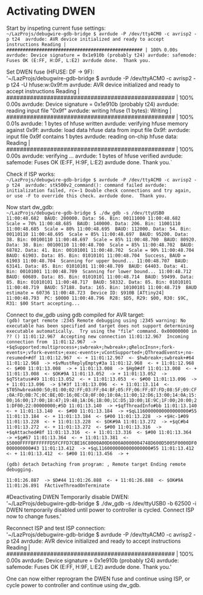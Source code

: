 # Activating DWEN
Start by inspeting current fuse settings:  
`~/LazProjs/debugwire-gdb-bridge $ avrdude -P /dev/ttyACM0 -c avrisp2 -p t24 
avrdude: AVR device initialized and ready to accept instructions
Reading | ################################################## | 100% 0.00s
avrdude: Device signature = 0x1e910b (probably t24)
avrdude: safemode: Fuses OK (E:FF, H:DF, L:E2)
avrdude done.  Thank you.`  

Set DWEN fuse (HFUSE: DF -> 9F):  
'~/LazProjs/debugwire-gdb-bridge $ avrdude -P /dev/ttyACM0 -c avrisp2 -p t24 -U hfuse:w:0x9f:m
avrdude: AVR device initialized and ready to accept instructions
Reading | ################################################## | 100% 0.00s
avrdude: Device signature = 0x1e910b (probably t24)
avrdude: reading input file "0x9f"
avrdude: writing hfuse (1 bytes):
Writing | ################################################## | 100% 0.01s
avrdude: 1 bytes of hfuse written
avrdude: verifying hfuse memory against 0x9f:
avrdude: load data hfuse data from input file 0x9f:
avrdude: input file 0x9f contains 1 bytes
avrdude: reading on-chip hfuse data:
Reading | ################################################## | 100% 0.00s
avrdude: verifying ...
avrdude: 1 bytes of hfuse verified
avrdude: safemode: Fuses OK (E:FF, H:9F, L:E2)
avrdude done.  Thank you.`

Check if ISP works:  
`~/LazProjs/debugwire-gdb-bridge $ avrdude -P /dev/ttyACM0 -c avrisp2 -p t24 
avrdude: stk500v2_command(): command failed
avrdude: initialization failed, rc=-1
         Double check connections and try again, or use -F to override
         this check.
avrdude done.  Thank you.`

Now start dw_gdb:  
`~/LazProjs/debugwire-gdb-bridge $ ./dw_gdb -s /dev/ttyUSB0 
11:00:48.682  BAUD: 200000. Data: 56. Bin: 00111000
11:00:48.682  Scale = 70%
11:00:48.685  BAUD: 140000. Data: 206. Bin: 11001110
11:00:48.685  Scale = 80%
11:00:48.695  BAUD: 112000. Data: 54. Bin: 00110110
11:00:48.695  Scale = 85%
11:00:48.697  BAUD: 95200. Data: 38. Bin: 00100110
11:00:48.697  Scale = 85%
11:00:48.700  BAUD: 80920. Data: 38. Bin: 00100110
11:00:48.700  Scale = 85%
11:00:48.702  BAUD: 68782. Data: 41. Bin: 00101001
11:00:48.702  Scale = 90%
11:00:48.704  BAUD: 61903. Data: 85. Bin: 01010101
11:00:48.704  Success, BAUD = 61903
11:00:48.704  Scanning for upper bound...
11:00:48.707  BAUD: 63141. Data: 85. Bin: 01010101
11:00:48.709  BAUD: 64403. Data: 41. Bin: 00101001
11:00:48.709  Scanning for lower bound...
11:00:48.712  BAUD: 60689. Data: 85. Bin: 01010101
11:00:48.714  BAUD: 59499. Data: 85. Bin: 01010101
11:00:48.717  BAUD: 58332. Data: 85. Bin: 01010101
11:00:48.719  BAUD: 57188. Data: 165. Bin: 10100101
11:00:48.719  BAUD estimate = 60736
11:00:48.723  Device ID: $910B [ATtiny24]
11:00:48.793  PC: $0000
11:00:48.796  R28: $D5, R29: $00, R30: $9C, R31: $00
Start accepting...`

Connect to dw_gdb using gdb compiled for AVR target:  
`(gdb) target remote :2345
Remote debugging using :2345
warning: No executable has been specified and target does not support
determining executable automatically.  Try using the "file" command.
0x00000000 in ?? ()
11:01:12.967  Accepting new connection
11:01:12.967  Incoming connection from 
11:01:12.967  -> +$qSupported:multiprocess+;swbreak+;hwbreak+;qRelocInsn+;fork-events+;vfork-events+;exec-events+;vContSupported+;QThreadEvents+;no-resumed+#df
11:01:12.967  <- +
11:01:12.967  <- $hwbreak+;swbreak+#64
11:01:12.968  -> +$vMustReplyEmpty#3a
11:01:12.968  <- +
11:01:12.968  <- $#00
11:01:13.008  -> +
11:01:13.008  -> $Hg0#df
11:01:13.008  <- +
11:01:13.008  <- $OK#9A
11:01:13.052  -> +
11:01:13.052  -> $qTStatus#49
11:01:13.052  <- +
11:01:13.053  <- $#00
11:01:13.096  -> +
11:01:13.096  -> $?#3f
11:01:13.096  <- +
11:01:13.114  <- $T05hwbreak00:50;01:00;02:FF;03:FF;04:BF;05:FF;06:FF;07:FD;08:5F;09:CF;0A:FD;0B:7C;0C:BE;0D:16;0E:C8;0F:00;10:0A;11:00;12:D6;13:00;14:0A;15:00;16:00;17:00;18:47;19:48;1A:D6;1B:00;1C:D5;1D:00;1E:9C;1F:00;20:00;21:DF00;22:00000000;#5D
11:01:13.140  -> +$qfThreadInfo#bb
11:01:13.140  <- +
11:01:13.140  <- $#00
11:01:13.184  -> +$qL1160000000000000000#55
11:01:13.184  <- +
11:01:13.184  <- $#00
11:01:13.228  -> +$Hc-1#09
11:01:13.228  <- +
11:01:13.228  <- $OK#9A
11:01:13.272  -> +$qC#b4
11:01:13.272  <- +
11:01:13.272  <- $#00
11:01:13.316  -> +$qAttached#8f
11:01:13.316  <- +
11:01:13.316  <- $#00
11:01:13.364  -> +$g#67
11:01:13.364  <- +
11:01:13.381  <- $5000FFFFBFFFFFFD5FCFFD7CBE16C8000A00D6000A0000004748D600D5005F0000DF0000000000#43
11:01:13.412  -> +$qL1160000000000000000#55
11:01:13.412  <- +
11:01:13.412  <- $#00
11:01:13.456  -> +`

`(gdb) detach
Detaching from program: , Remote target
Ending remote debugging.`

`11:01:26.887  -> $D#44
11:01:26.888  <- +
11:01:26.888  <- $OK#9A
11:01:26.891  FActiveThreadOnTerminate`

#Deactivating DWEN
Temporarily disable DWEN:  
'~/LazProjs/debugwire-gdb-bridge $ ./dw_gdb -s /dev/ttyUSB0  -b 62500 -i
DWEN temporarily disabled until power to controller is cycled.
Connect ISP now to change fuses.'

Reconnect ISP and test ISP connection:  
'~/LazProjs/debugwire-gdb-bridge $ avrdude -P /dev/ttyACM0 -c avrisp2 -p t24 
avrdude: AVR device initialized and ready to accept instructions
Reading | ################################################## | 100% 0.00s
avrdude: Device signature = 0x1e910b (probably t24)
avrdude: safemode: Fuses OK (E:FF, H:9F, L:E2)
avrdude done.  Thank you.'

One can now either reprogram the DWEN fuse and continue using ISP, or cycle power to controller and continue using dw_gdb.
